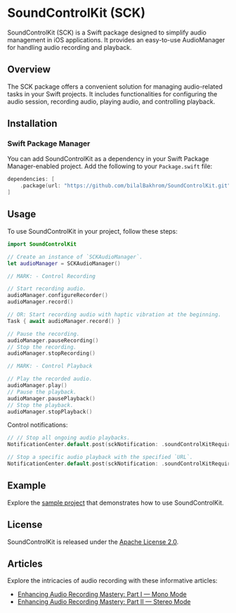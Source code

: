 # SoundControlKit (SCK)

SoundControlKit (SCK) is a Swift package designed to simplify audio management in iOS applications. It provides an easy-to-use AudioManager for handling audio recording and playback.

## Overview

The SCK package offers a convenient solution for managing audio-related tasks in your Swift projects. It includes functionalities for configuring the audio session, recording audio, playing audio, and controlling playback.

## Installation

### Swift Package Manager

You can add SoundControlKit as a dependency in your Swift Package Manager-enabled project. Add the following to your `Package.swift` file:

```swift
dependencies: [
    .package(url: "https://github.com/bilalBakhrom/SoundControlKit.git", from: "1.2.0")
]
```

## Usage

To use SoundControlKit in your project, follow these steps:

```swift
import SoundControlKit

// Create an instance of `SCKAudioManager`.
let audioManager = SCKAudioManager()

// MARK: - Control Recording

// Start recording audio.
audioManager.configureRecorder()
audioManager.record()

// OR: Start recording audio with haptic vibration at the beginning.
Task { await audioManager.record() }

// Pause the recording.
audioManager.pauseRecording()
// Stop the recording.
audioManager.stopRecording()

// MARK: - Control Playback

// Play the recorded audio.
audioManager.play()
// Pause the playback.
audioManager.pausePlayback()
// Stop the playback.
audioManager.stopPlayback()
```

Control notifications:
```swift
// // Stop all ongoing audio playbacks.
NotificationCenter.default.post(sckNotification: .soundControlKitRequiredToStopAudioPlayback)

// Stop a specific audio playback with the specified `URL`.
NotificationCenter.default.post(sckNotification: .soundControlKitRequiredToStopAudioPlayback, object: recordingURL)
```

## Example

Explore the [sample project](https://github.com/bilalBakhrom/SoundControlKit/tree/master/SoundControlKitExample) that demonstrates how to use SoundControlKit.

## License

SoundControlKit is released under the [Apache License 2.0](https://github.com/bilalBakhrom/SoundControlKit/blob/master/LICENSE).

## Articles

Explore the intricacies of audio recording with these informative articles:
- [Enhancing Audio Recording Mastery: Part I — Mono Mode](https://medium.com/@bilalbakhrom/enhancing-audio-recording-mastery-part-ii-stereo-mode-a458ed18befb)
- [Enhancing Audio Recording Mastery: Part II — Stereo Mode](https://medium.com/@bilalbakhrom/enhancing-audio-recording-mastery-part-i-mono-mode-895f9d8747e1)

